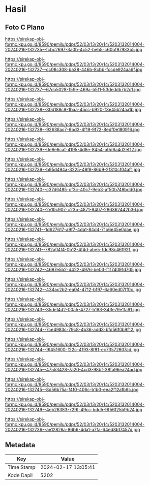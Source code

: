 # Hasil

## Foto C Plano

https://sirekap-obj-formc.kpu.go.id/8590/pemilu/pdpr/52/03/13/20/14/5203132014004-20240216-132735--fcbc2697-3a0b-4c52-beb5-c60bf97933b5.jpg

https://sirekap-obj-formc.kpu.go.id/8590/pemilu/pdpr/52/03/13/20/14/5203132014004-20240216-132737--cc08c308-ba38-446b-8cbb-fccde924aa6f.jpg

https://sirekap-obj-formc.kpu.go.id/8590/pemilu/pdpr/52/03/13/20/14/5203132014004-20240216-132737--67cb5028-159e-469a-b5f1-53deddb7b2c1.jpg

https://sirekap-obj-formc.kpu.go.id/8590/pemilu/pdpr/52/03/13/20/14/5203132014004-20240216-132738--30d188c8-1baa-45cc-b920-f3e45b24aa1b.jpg

https://sirekap-obj-formc.kpu.go.id/8590/pemilu/pdpr/52/03/13/20/14/5203132014004-20240216-132738--92638ac7-6bd3-4f19-9f72-8edf0e180916.jpg

https://sirekap-obj-formc.kpu.go.id/8590/pemilu/pdpr/52/03/13/20/14/5203132014004-20240216-132739--0e6e6caf-4195-4d8e-8454-a0d6a4d2ef12.jpg

https://sirekap-obj-formc.kpu.go.id/8590/pemilu/pdpr/52/03/13/20/14/5203132014004-20240216-132739--b95d494a-3225-49f9-86b9-2f310cf04af1.jpg

https://sirekap-obj-formc.kpu.go.id/8590/pemilu/pdpr/52/03/13/20/14/5203132014004-20240216-132740--c37d6485-cf3c-40c7-9eb3-af50b746bdd0.jpg

https://sirekap-obj-formc.kpu.go.id/8590/pemilu/pdpr/52/03/13/20/14/5203132014004-20240216-132740--2e10c907-c23b-4871-8407-286362442b36.jpg

https://sirekap-obj-formc.kpu.go.id/8590/pemilu/pdpr/52/03/13/20/14/5203132014004-20240216-132741--1d627617-a9f7-4da1-84d4-71b6e45e0dae.jpg

https://sirekap-obj-formc.kpu.go.id/8590/pemilu/pdpr/52/03/13/20/14/5203132014004-20240216-132741--782a04f4-0b12-4f4d-abe5-fdc98c46f921.jpg

https://sirekap-obj-formc.kpu.go.id/8590/pemilu/pdpr/52/03/13/20/14/5203132014004-20240216-132742--4697e5b2-d422-4976-be03-f1174091d705.jpg

https://sirekap-obj-formc.kpu.go.id/8590/pemilu/pdpr/52/03/13/20/14/5203132014004-20240216-132742--434ac2b2-ea04-4712-b197-6a60ed07ff0c.jpg

https://sirekap-obj-formc.kpu.go.id/8590/pemilu/pdpr/52/03/13/20/14/5203132014004-20240216-132743--35def4d2-00a5-4727-b163-343e79e1fa91.jpg

https://sirekap-obj-formc.kpu.go.id/8590/pemilu/pdpr/52/03/13/20/14/5203132014004-20240216-132744--7ce4983c-79c8-4b36-add3-bfd56f0b9f12.jpg

https://sirekap-obj-formc.kpu.go.id/8590/pemilu/pdpr/52/03/13/20/14/5203132014004-20240216-132744--9f451600-f22c-4193-8f81-ec73572607ad.jpg

https://sirekap-obj-formc.kpu.go.id/8590/pemilu/pdpr/52/03/13/20/14/5203132014004-20240216-132745--47553428-7a20-4cd3-98bf-38fa96ea24ad.jpg

https://sirekap-obj-formc.kpu.go.id/8590/pemilu/pdpr/52/03/13/20/14/5203132014004-20240216-132745--8d56b75a-f4f0-406c-b1b0-eea2f12a1b6c.jpg

https://sirekap-obj-formc.kpu.go.id/8590/pemilu/pdpr/52/03/13/20/14/5203132014004-20240216-132746--4eb26383-729f-49cc-bdd5-9f56f25b9b24.jpg

https://sirekap-obj-formc.kpu.go.id/8590/pemilu/pdpr/52/03/13/20/14/5203132014004-20240216-132736--ae12826a-86b6-4da1-a7fa-64ed8b17457d.jpg


## Metadata

| Key        | Value               |
| ---------- | ------------------- |
| Time Stamp | 2024-02-17 13:05:41 |
| Kode Dapil | 5202                |



